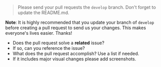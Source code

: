 > Please send your pull requests the `develop` branch.
> Don't forget to update the README.md.

**Note**: It is highly recommended that you update your branch of
`develop` before creating a pull request to send us your changes.
This makes everyone's lives easier.
Thanks!

* Does the pull request solve a **related** issue?
* If so, can you reference the issue?
* What does the pull request accomplish? Use a list if needed.
* If it includes major visual changes please add screenshots.